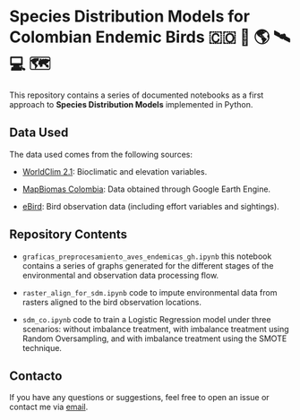 
# Species Distribution Models for Colombian Endemic Birds 🇨🇴 🦜 🌎 🛰️ 💻 🗺️

This repository contains a series of documented notebooks as a first approach to **Species Distribution Models** implemented in Python.

## Data Used

The data used comes from the following sources:

 * [WorldClim 2.1](https://www.worldclim.org/data/bioclim.html): Bioclimatic and elevation variables.

 * [MapBiomas Colombia](https://colombia.mapbiomas.org/segunda-coleccion-de-mapbiomas-colombia/): Data obtained through Google Earth Engine.

 * [eBird](https://ebird.org/region/CO): Bird observation data (including effort variables and sightings).

## Repository Contents

* `graficas_preprocesamiento_aves_endemicas_gh.ipynb` this notebook contains a series of graphs generated for the different stages of the environmental and observation data processing flow.

* `raster_align_for_sdm.ipynb` code to impute environmental data from rasters aligned to the bird observation locations.

* `sdm_co.ipynb` code to train a Logistic Regression model under three scenarios: without imbalance treatment, with imbalance treatment using Random Oversampling, and with imbalance treatment using the SMOTE technique.

## Contacto

If you have any questions or suggestions, feel free to open an issue or contact me via [email](juansblandon@gmail.com).
